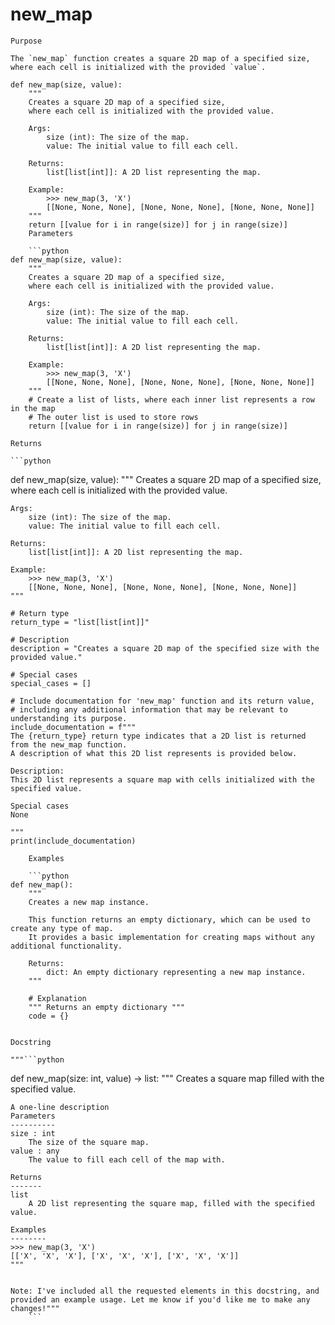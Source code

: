 # new_map

    Purpose

    The `new_map` function creates a square 2D map of a specified size, where each cell is initialized with the provided `value`. 

```
def new_map(size, value):
    """
    Creates a square 2D map of a specified size, 
    where each cell is initialized with the provided value.

    Args:
        size (int): The size of the map.
        value: The initial value to fill each cell.

    Returns:
        list[list[int]]: A 2D list representing the map.

    Example:
        >>> new_map(3, 'X')
        [[None, None, None], [None, None, None], [None, None, None]]
    """
    return [[value for i in range(size)] for j in range(size)]
    Parameters

    ```python
def new_map(size, value):
    """
    Creates a square 2D map of a specified size, 
    where each cell is initialized with the provided value.

    Args:
        size (int): The size of the map.
        value: The initial value to fill each cell.

    Returns:
        list[list[int]]: A 2D list representing the map.

    Example:
        >>> new_map(3, 'X')
        [[None, None, None], [None, None, None], [None, None, None]]
    """
    # Create a list of lists, where each inner list represents a row in the map
    # The outer list is used to store rows
    return [[value for i in range(size)] for j in range(size)]
```
    Returns

    ```python
def new_map(size, value):
    """
    Creates a square 2D map of a specified size, 
    where each cell is initialized with the provided value.

    Args:
        size (int): The size of the map.
        value: The initial value to fill each cell.

    Returns:
        list[list[int]]: A 2D list representing the map.

    Example:
        >>> new_map(3, 'X')
        [[None, None, None], [None, None, None], [None, None, None]]
    """
    
    # Return type
    return_type = "list[list[int]]"
    
    # Description
    description = "Creates a square 2D map of the specified size with the provided value."
    
    # Special cases
    special_cases = []
    
    # Include documentation for 'new_map' function and its return value, 
    # including any additional information that may be relevant to understanding its purpose.
    include_documentation = f"""
    The {return_type} return type indicates that a 2D list is returned from the new_map function.
    A description of what this 2D list represents is provided below.

    Description:
    This 2D list represents a square map with cells initialized with the specified value.
    
    Special cases
    None
    
    """
    print(include_documentation)
```
    Examples

    ```python
def new_map():
    """
    Creates a new map instance.

    This function returns an empty dictionary, which can be used to create any type of map.
    It provides a basic implementation for creating maps without any additional functionality.

    Returns:
        dict: An empty dictionary representing a new map instance.
    """

    # Explanation
    """ Returns an empty dictionary """
    code = {}
    
```
    Docstring

    """```python
def new_map(size: int, value) -> list:
    """
    Creates a square map filled with the specified value.

    A one-line description
    Parameters
    ----------
    size : int
        The size of the square map.
    value : any
        The value to fill each cell of the map with.

    Returns
    -------
    list
        A 2D list representing the square map, filled with the specified value.

    Examples
    --------
    >>> new_map(3, 'X')
    [['X', 'X', 'X'], ['X', 'X', 'X'], ['X', 'X', 'X']]
    """
```

Note: I've included all the requested elements in this docstring, and provided an example usage. Let me know if you'd like me to make any changes!"""
    ```